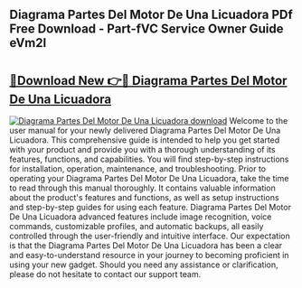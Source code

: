 ## Diagrama Partes Del Motor De Una Licuadora PDf Free Download - Part-fVC Service Owner Guide eVm2l

# <h2><a href="http://dfrz1lu.blite.top/?on=Diagrama+Partes+Del+Motor+De+Una+Licuadora">🔗Download New 👉🔴 Diagrama Partes Del Motor De Una Licuadora</a></h2>

[![Diagrama Partes Del Motor De Una Licuadora download](https://i.imgur.com/lujVjoI.png)](http://dfrz1lu.blite.top/?on=Diagrama+Partes+Del+Motor+De+Una+Licuadora)
Welcome to the user manual for your newly delivered Diagrama Partes Del Motor De Una Licuadora. This comprehensive guide is intended to help you get started with your product and provide you with a thorough understanding of its features, functions, and capabilities. You will find step-by-step instructions for installation, operation, maintenance, and troubleshooting. Prior to operating your Diagrama Partes Del Motor De Una Licuadora, take the time to read through this manual thoroughly. It contains valuable information about the product's features and functions, as well as setup instructions and step-by-step guides for using each feature. Diagrama Partes Del Motor De Una Licuadora advanced features include image recognition, voice commands, customizable profiles, and automatic backups, all easily controlled through the user-friendly and intuitive interface. Our expectation is that the Diagrama Partes Del Motor De Una Licuadora has been a clear and easy-to-understand resource in your journey to becoming proficient in using your new gadget. Should you need any assistance or clarification, please do not hesitate to contact our support team.

